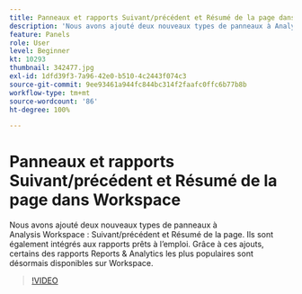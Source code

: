 ```yaml
---
title: Panneaux et rapports Suivant/précédent et Résumé de la page dans Workspace
description: 'Nous avons ajouté deux nouveaux types de panneaux à Analysis Workspace : Suivant/précédent et Résumé de la page. Ils sont également intégrés aux rapports prêts à l’emploi. Ces rapports… (Les descriptions doivent comporter entre 60 et 160 caractères).'
feature: Panels
role: User
level: Beginner
kt: 10293
thumbnail: 342477.jpg
exl-id: 1dfd39f3-7a96-42e0-b510-4c2443f074c3
source-git-commit: 9ee93461a944fc844bc314f2faafc0ffc6b77b8b
workflow-type: tm+mt
source-wordcount: '86'
ht-degree: 100%

---
```


# Panneaux et rapports Suivant/précédent et Résumé de la page dans Workspace

Nous avons ajouté deux nouveaux types de panneaux à Analysis Workspace : Suivant/précédent et Résumé de la page. Ils sont également intégrés aux rapports prêts à l’emploi. Grâce à ces ajouts, certains des rapports Reports &amp; Analytics les plus populaires sont désormais disponibles sur Workspace.

>[!VIDEO](https://video.tv.adobe.com/v/342477/?quality=12&learn=on)
